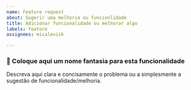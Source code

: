 ```yaml
---
name: Feature request
about: Sugerir uma melhoria ou funcionlidade
title: Adicionar funcionalidade ou melhorar algo
labels: feature
assignees: micalevisk

---
```


### 🚀 Coloque aqui um nome fantasia para esta funcionalidade

Descreva aqui clara e concisamente o problema ou a simplesmente a sugestão de funcionalidade/melhoria.

